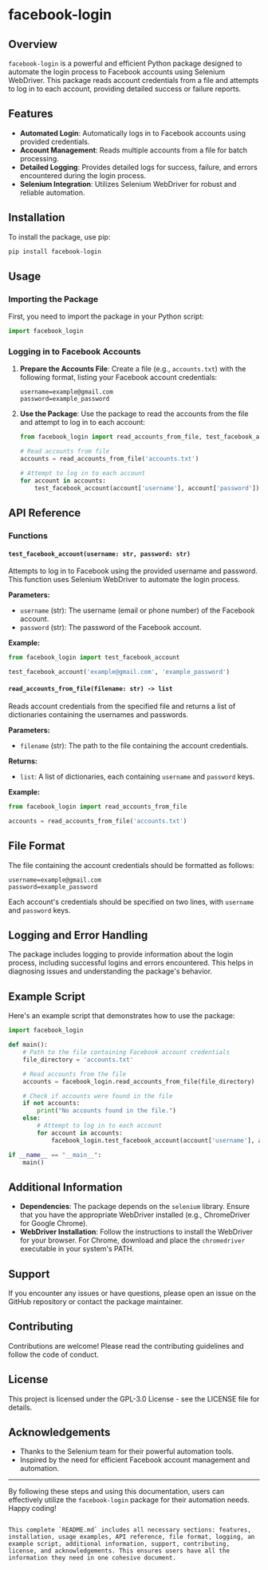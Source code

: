 # facebook-login

## Overview
`facebook-login` is a powerful and efficient Python package designed to automate the login process to Facebook accounts using Selenium WebDriver. This package reads account credentials from a file and attempts to log in to each account, providing detailed success or failure reports.

## Features
- **Automated Login**: Automatically logs in to Facebook accounts using provided credentials.
- **Account Management**: Reads multiple accounts from a file for batch processing.
- **Detailed Logging**: Provides detailed logs for success, failure, and errors encountered during the login process.
- **Selenium Integration**: Utilizes Selenium WebDriver for robust and reliable automation.

## Installation

To install the package, use pip:

```bash
pip install facebook-login
```

## Usage

### Importing the Package

First, you need to import the package in your Python script:

```python
import facebook_login
```

### Logging in to Facebook Accounts

1. **Prepare the Accounts File**:
   Create a file (e.g., `accounts.txt`) with the following format, listing your Facebook account credentials:

    ```plaintext
    username=example@gmail.com
    password=example_password
    ```

2. **Use the Package**:
   Use the package to read the accounts from the file and attempt to log in to each account:

    ```python
    from facebook_login import read_accounts_from_file, test_facebook_account

    # Read accounts from file
    accounts = read_accounts_from_file('accounts.txt')

    # Attempt to log in to each account
    for account in accounts:
        test_facebook_account(account['username'], account['password'])
    ```

## API Reference

### Functions

#### `test_facebook_account(username: str, password: str)`

Attempts to log in to Facebook using the provided username and password. This function uses Selenium WebDriver to automate the login process.

**Parameters:**
- `username` (str): The username (email or phone number) of the Facebook account.
- `password` (str): The password of the Facebook account.

**Example:**

```python
from facebook_login import test_facebook_account

test_facebook_account('example@gmail.com', 'example_password')
```

#### `read_accounts_from_file(filename: str) -> list`

Reads account credentials from the specified file and returns a list of dictionaries containing the usernames and passwords.

**Parameters:**
- `filename` (str): The path to the file containing the account credentials.

**Returns:**
- `list`: A list of dictionaries, each containing `username` and `password` keys.

**Example:**

```python
from facebook_login import read_accounts_from_file

accounts = read_accounts_from_file('accounts.txt')
```

## File Format

The file containing the account credentials should be formatted as follows:

```plaintext
username=example@gmail.com
password=example_password
```

Each account's credentials should be specified on two lines, with `username` and `password` keys.

## Logging and Error Handling

The package includes logging to provide information about the login process, including successful logins and errors encountered. This helps in diagnosing issues and understanding the package's behavior.

## Example Script

Here's an example script that demonstrates how to use the package:

```python
import facebook_login

def main():
    # Path to the file containing Facebook account credentials
    file_directory = 'accounts.txt'

    # Read accounts from the file
    accounts = facebook_login.read_accounts_from_file(file_directory)

    # Check if accounts were found in the file
    if not accounts:
        print("No accounts found in the file.")
    else:
        # Attempt to log in to each account
        for account in accounts:
            facebook_login.test_facebook_account(account['username'], account['password'])

if __name__ == "__main__":
    main()
```

## Additional Information

- **Dependencies**: The package depends on the `selenium` library. Ensure that you have the appropriate WebDriver installed (e.g., ChromeDriver for Google Chrome).
- **WebDriver Installation**: Follow the instructions to install the WebDriver for your browser. For Chrome, download and place the `chromedriver` executable in your system's PATH.

## Support

If you encounter any issues or have questions, please open an issue on the GitHub repository or contact the package maintainer.

## Contributing

Contributions are welcome! Please read the contributing guidelines and follow the code of conduct.

## License

This project is licensed under the GPL-3.0 License - see the LICENSE file for details.

## Acknowledgements

- Thanks to the Selenium team for their powerful automation tools.
- Inspired by the need for efficient Facebook account management and automation.

---

By following these steps and using this documentation, users can effectively utilize the `facebook-login` package for their automation needs. Happy coding!
```

This complete `README.md` includes all necessary sections: features, installation, usage examples, API reference, file format, logging, an example script, additional information, support, contributing, license, and acknowledgements. This ensures users have all the information they need in one cohesive document.
